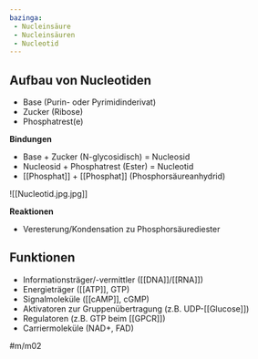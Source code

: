```yaml
---
bazinga:
 - Nucleinsäure
 - Nucleinsäuren
 - Nucleotid
---
```


## **Aufbau von Nucleotiden**

- Base (Purin- oder Pyrimidinderivat)
- Zucker (Ribose)
- Phosphatrest(e)

**Bindungen**

- Base + Zucker (N-glycosidisch) = Nucleosid
- Nucleosid + Phosphatrest (Ester) = Nucleotid
- [[Phosphat]] + [[Phosphat]] (Phosphorsäureanhydrid)

![[Nucleotid.jpg.jpg]]

**Reaktionen**

- Veresterung/Kondensation zu Phosphorsäurediester

## **Funktionen**

- Informationsträger/-vermittler ([[DNA]]/[[RNA]])
- Energieträger ([[ATP]], GTP)
- Signalmoleküle ([[cAMP]], cGMP)
- Aktivatoren zur Gruppenübertragung (z.B. UDP-[[Glucose]])
- Regulatoren (z.B. GTP beim [[GPCR]])
- Carriermoleküle (NAD+, FAD)

#m/m02